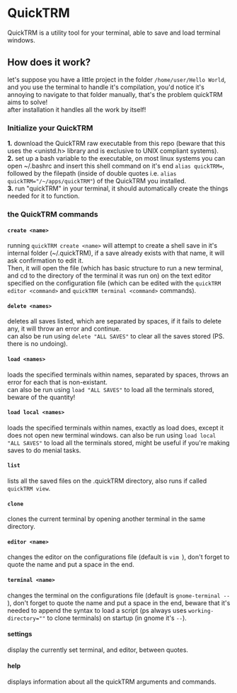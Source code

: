 # QuickTRM
QuickTRM is a utility tool for your terminal, able to save and load terminal windows.

## How does it work?
let's suppose you have a little project in the folder ```/home/user/Hello World```, and you use the terminal to handle it's compilation, you'd notice it's annoying to navigate to that folder manually, that's the problem quickTRM aims to solve!\
after installation it handles all the work by itself!

###  Initialize your QuickTRM
**1.** download the QuickTRM raw executable from this repo (beware that this uses the <unistd.h> library and is exclusive to UNIX compliant systems).\
**2.** set up a bash variable to the executable, on most linux systems you can open ~/.bashrc and insert this shell command on it's end ```alias quickTRM=```, followed by the filepath (inside of double quotes i.e. ```alias quickTRM="/~/apps/quickTRM"```) of the QuickTRM you installed.\
**3.** run "quickTRM" in your terminal, it should automatically create the things needed for it to function.

### the QuickTRM commands

#### ```create <name>```
running ```quickTRM create <name>``` will attempt to create a shell save in it's internal folder (~/.quickTRM), if a save already exists with that name, it will ask confirmation to edit it.\
Then, it will open the file (which has basic structure to run a new terminal, and cd to the directory of the terminal it was run on) on the text editor specified on the configuration file (which can be edited with the ```quickTRM editor <command>``` and ```quickTRM terminal <command>``` commands).

#### ```delete <names>```
deletes all saves listed, which are separated by spaces, if it fails to delete any, it will throw an error and continue. \
can also be run using ```delete "ALL SAVES"``` to clear all the saves stored (PS. there is no undoing).

#### ```load <names>```
loads the specified terminals within names, separated by spaces, throws an error for each that is non-existant. \
can also be run using ```load "ALL SAVES"``` to load all the terminals stored, beware of the quantity!

#### ```load local <names>```
loads the specified terminals within names, exactly as load does, except it does not open new terminal windows.
can also be run using ```load local "ALL SAVES"``` to load all the terminals stored, might be useful if you're making saves to do menial tasks.

#### ```list```
lists all the saved files on the .quickTRM directory, also runs if called ```quickTRM view```.

#### ```clone```
clones the current terminal by opening another terminal in the same directory.

#### ```editor <name>```
changes the editor on the configurations file (default is ```vim ```), don't forget to quote the name and put a space in the end.

#### ```terminal <name>```
changes the terminal on the configurations file (default is ```gnome-terminal -- ```), don't forget to quote the name and put a space in the end, beware that it's needed to append the syntax to load a script (ps always uses ```working-directory=""``` to clone terminals) on startup (in gnome it's ``` -- ```).

#### settings
display the currently set terminal, and editor, between quotes.
#### help
displays information about all the quickTRM arguments and commands.
